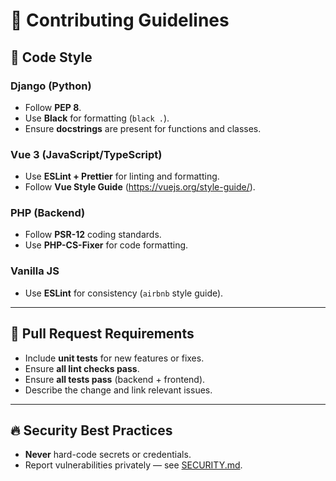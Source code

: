 # 🚀 Contributing Guidelines

## 🧠 Code Style

### Django (Python)
- Follow **PEP 8**.
- Use **Black** for formatting (`black .`).
- Ensure **docstrings** are present for functions and classes.

### Vue 3 (JavaScript/TypeScript)
- Use **ESLint + Prettier** for linting and formatting.
- Follow **Vue Style Guide** (https://vuejs.org/style-guide/).

### PHP (Backend)
- Follow **PSR-12** coding standards.
- Use **PHP-CS-Fixer** for code formatting.

### Vanilla JS
- Use **ESLint** for consistency (`airbnb` style guide).

---

## 🔧 Pull Request Requirements
- Include **unit tests** for new features or fixes.
- Ensure **all lint checks pass**.
- Ensure **all tests pass** (backend + frontend).
- Describe the change and link relevant issues.

---

## 🔥 Security Best Practices
- **Never** hard-code secrets or credentials.
- Report vulnerabilities privately — see [SECURITY.md](./SECURITY.md).
